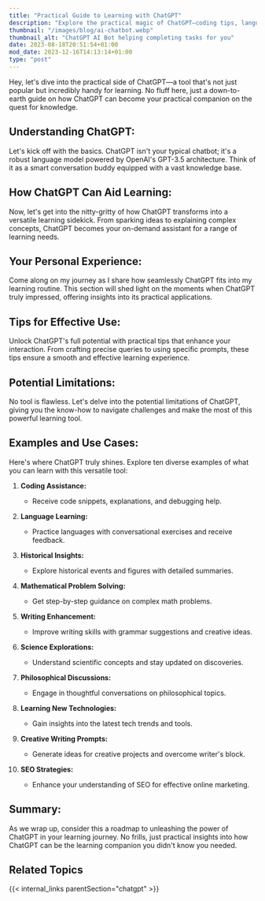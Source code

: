 ```yaml
---
title: "Practical Guide to Learning with ChatGPT"
description: "Explore the practical magic of ChatGPT—coding tips, language learning, and more! Your go-to guide for learning is here. Ready to dive in? 🚀 #ChatGPT"
thumbnail: "/images/blog/ai-chatbot.webp"
thumbnail_alt: "ChatGPT AI Bot helping completing tasks for you"
date: 2023-08-18T20:51:54+01:00
mod_date: 2023-12-16T14:13:14+01:00
type: "post"
---
```

Hey, let's dive into the practical side of ChatGPT—a tool that's not just popular but incredibly handy for learning. No fluff here, just a down-to-earth guide on how ChatGPT can become your practical companion on the quest for knowledge.

## Understanding ChatGPT:
Let's kick off with the basics. ChatGPT isn't your typical chatbot; it's a robust language model powered by OpenAI's GPT-3.5 architecture. Think of it as a smart conversation buddy equipped with a vast knowledge base.

## How ChatGPT Can Aid Learning:
Now, let's get into the nitty-gritty of how ChatGPT transforms into a versatile learning sidekick. From sparking ideas to explaining complex concepts, ChatGPT becomes your on-demand assistant for a range of learning needs.

## Your Personal Experience:
Come along on my journey as I share how seamlessly ChatGPT fits into my learning routine. This section will shed light on the moments when ChatGPT truly impressed, offering insights into its practical applications.

## Tips for Effective Use:
Unlock ChatGPT's full potential with practical tips that enhance your interaction. From crafting precise queries to using specific prompts, these tips ensure a smooth and effective learning experience.

## Potential Limitations:
No tool is flawless. Let's delve into the potential limitations of ChatGPT, giving you the know-how to navigate challenges and make the most of this powerful learning tool.

## Examples and Use Cases:
Here's where ChatGPT truly shines. Explore ten diverse examples of what you can learn with this versatile tool:

1. **Coding Assistance:**
   - Receive code snippets, explanations, and debugging help.

2. **Language Learning:**
   - Practice languages with conversational exercises and receive feedback.

3. **Historical Insights:**
   - Explore historical events and figures with detailed summaries.

4. **Mathematical Problem Solving:**
   - Get step-by-step guidance on complex math problems.

5. **Writing Enhancement:**
   - Improve writing skills with grammar suggestions and creative ideas.

6. **Science Explorations:**
   - Understand scientific concepts and stay updated on discoveries.

7. **Philosophical Discussions:**
   - Engage in thoughtful conversations on philosophical topics.

8. **Learning New Technologies:**
   - Gain insights into the latest tech trends and tools.

9. **Creative Writing Prompts:**
   - Generate ideas for creative projects and overcome writer's block.

10. **SEO Strategies:**
    - Enhance your understanding of SEO for effective online marketing.

## Summary:
As we wrap up, consider this a roadmap to unleashing the power of ChatGPT in your learning journey. No frills, just practical insights into how ChatGPT can be the learning companion you didn't know you needed.



## Related Topics

{{< internal_links parentSection="chatgpt" >}}
